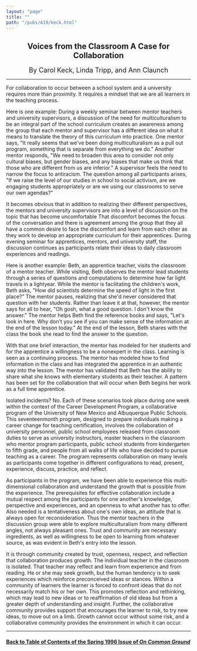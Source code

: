 ```yaml
---
layout: "page"
title: ""
path: "/pubs/A19/keck.html"
---
```

<main>
<center><h2>
Voices from the Classroom A Case for Collaboration</h2>
<font size="+1">By Carol Keck, Linda Tripp, and Ann Claunch</font>
</center><hr/>
For collaboration to occur between a school system and a university
requires more than proximity. It requires a mind­set that we are all
learners in the teaching process.
<p>
Here is one example: During a weekly seminar between mentor  teachers and
university supervisors, a discussion of the need for
multi­culturalism to be an integral part of the school curriculum
creates an awareness among the group that each mentor and  supervisor has
a different idea on what it means to translate the  theory of this
curriculum into practice. One mentor says, "It really  seems that we've
been doing multi­culturalism as a pull out program,  something that
is separate from everything we do." Another mentor  responds, "We need to
broaden this area to consider not only cultural  biases, but gender
biases, and any biases that make us think that  those who are different
from us are inferior." A supervisor feels the  need to narrow the focus to
anti­racism. The question among all  participants arises, "If we
raise the level of our studies in school to  social activism, are we
engaging students appropriately or are we  using our classrooms to serve
our own agendas?"
</p><p>
It becomes obvious that in addition to realizing their different
perspectives, the mentors and university supervisors are into a level  of
discussion on the topic that has become uncomfortable That  discomfort
becomes the focus of the conversation and there is  agreement among the
group that they all have a common desire to  face the discomfort and learn
from each other as they work to  develop an appropriate curriculum for
their apprentices. During  evening seminar for apprentices, mentors, and
university staff, the  discussion continues as participants relate their
ideas to daily  classroom experiences and readings.
</p><p>
Here is another example: Beth, an apprentice teacher, visits the
classroom of a mentor teacher. While visiting, Beth observes the  mentor
lead students through a series of questions and computations  to determine
how far light travels in a light­year. While the mentor  is
facilitating the children's work, Beth asks, "How did scientists
determine the speed of light in the first place?" The mentor pauses,
realizing that she'd never considered that question with her students.
Rather than leave it at that, however, the mentor says for all to hear,
"Oh gosh, what a good question. I don't know the answer." The  mentor
helps Beth find the reference books and says, "Let's look in  here. Why
don't you see if you can make sense of the information at  the end of the
lesson today." At the end of the lesson, Beth shares  with the class the
book she read to find the answer to the question.
</p><p>
With that one brief interaction, the mentor has modeled for her  students
and for the apprentice a willingness to be a non­expert in  the
class. Learning is seen as a continuing process. The mentor has  modeled
how to find information in the class and has integrated the  apprentice in
an authentic way into the lesson. The mentor has  validated that Beth has
the ability to share what she knows with  elementary students as their
teacher. A pattern has been set for the  collaboration that will occur
when Beth begins her work as a full  time apprentice.
</p><p>
Isolated incidents? No. Each of these scenarios took place during one
week within the context of the Career Development Program, a
collaborative program of the University of New Mexico and  Albuquerque
Public Schools. This seventeen­month program,  designed to prepare
individuals making a career change for teaching  certification, involves
the collaboration of university personnel,  public school employees
released from classroom duties to serve as  university instructors, master
teachers in the classroom who mentor  program participants, public school
students from kindergarten to  fifth grade, and people from all walks of
life who have decided to  pursue teaching as a career. The program
represents collaboration on  many levels as participants come together in
different configurations  to read, present, experience, discuss, practice,
and reflect.
</p><p>
As participants in the program, we have been able to experience this
multi­dimensional collaboration and understand the growth that is
possible from the experience. The prerequisites for effective
collaboration include a mutual respect among the participants for one
another's knowledge, perspective and experiences, and an openness  to what
another has to offer. Also needed is a tentativeness about  one's own
ideas, an attitude that is always open for reconsideration.  Thus the
mentor teachers in the discussion group were able to  explore
multi­culturalism from many different angles, not always  pleasant
ones. Trust and community are necessary ingredients, as  well as
willingness to be open to learning from whatever source, as  was evident
in Beth's entry into the lesson.
</p><p>
It is through community created by trust, openness, respect, and
reflection that collaboration produces growth. The individual teacher  in
the classroom is isolated. That teacher may reflect and learn from
experience and from reading. He or she may seek growth, but the  human
tendency is to seek experiences which reinforce preconceived  ideas or
stances. Within a community of learners the learner is  forced to confront
ideas that do not necessarily match his or her own.  This promotes
reflection and rethinking, which may lead to new  ideas or to
re­affirmation of old ideas but from a greater depth of
understanding and insight. Further, the collaborative community  provides
support that encourages the learner to risk, to try new  ideas, to move
out on a limb. Growth cannot occur without some risk,  and a collaborative
community provides the environment in which it  can occur.
</p><hr/>
<h4><a href="/pubs/A19/">Back to
Table of Contents of the Spring  1996 Issue of <i>On Common
Ground</i></a>
</h4>
</main>
